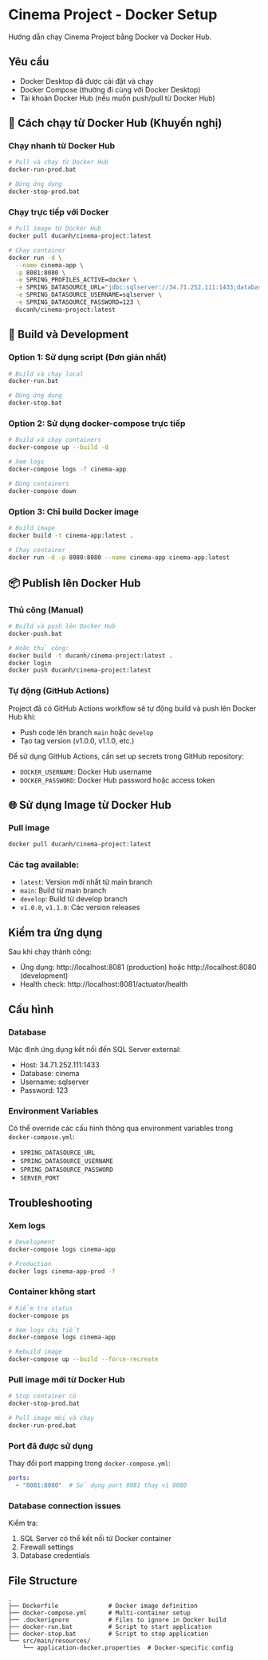 # Cinema Project - Docker Setup

Hướng dẫn chạy Cinema Project bằng Docker và Docker Hub.

## Yêu cầu

- Docker Desktop đã được cài đặt và chạy
- Docker Compose (thường đi cùng với Docker Desktop)
- Tài khoản Docker Hub (nếu muốn push/pull từ Docker Hub)

## 🚀 Cách chạy từ Docker Hub (Khuyến nghị)

### Chạy nhanh từ Docker Hub
```bash
# Pull và chạy từ Docker Hub
docker-run-prod.bat

# Dừng ứng dụng
docker-stop-prod.bat
```

### Chạy trực tiếp với Docker
```bash
# Pull image từ Docker Hub
docker pull ducanh/cinema-project:latest

# Chạy container
docker run -d \
  --name cinema-app \
  -p 8081:8080 \
  -e SPRING_PROFILES_ACTIVE=docker \
  -e SPRING_DATASOURCE_URL="jdbc:sqlserver://34.71.252.111:1433;databaseName=cinema;encrypt=false;trustServerCertificate=true" \
  -e SPRING_DATASOURCE_USERNAME=sqlserver \
  -e SPRING_DATASOURCE_PASSWORD=123 \
  ducanh/cinema-project:latest
```

## 🔧 Build và Development

### Option 1: Sử dụng script (Đơn giản nhất)
```bash
# Build và chạy local
docker-run.bat

# Dừng ứng dụng
docker-stop.bat
```

### Option 2: Sử dụng docker-compose trực tiếp
```bash
# Build và chạy containers
docker-compose up --build -d

# Xem logs
docker-compose logs -f cinema-app

# Dừng containers
docker-compose down
```

### Option 3: Chỉ build Docker image
```bash
# Build image
docker build -t cinema-app:latest .

# Chạy container
docker run -d -p 8080:8080 --name cinema-app cinema-app:latest
```

## 📦 Publish lên Docker Hub

### Thủ công (Manual)
```bash
# Build và push lên Docker Hub
docker-push.bat

# Hoặc thủ công:
docker build -t ducanh/cinema-project:latest .
docker login
docker push ducanh/cinema-project:latest
```

### Tự động (GitHub Actions)
Project đã có GitHub Actions workflow sẽ tự động build và push lên Docker Hub khi:
- Push code lên branch `main` hoặc `develop`
- Tạo tag version (v1.0.0, v1.1.0, etc.)

Để sử dụng GitHub Actions, cần set up secrets trong GitHub repository:
- `DOCKER_USERNAME`: Docker Hub username
- `DOCKER_PASSWORD`: Docker Hub password hoặc access token

## 🌐 Sử dụng Image từ Docker Hub

### Pull image
```bash
docker pull ducanh/cinema-project:latest
```

### Các tag available:
- `latest`: Version mới nhất từ main branch
- `main`: Build từ main branch
- `develop`: Build từ develop branch
- `v1.0.0`, `v1.1.0`: Các version releases

## Kiểm tra ứng dụng

Sau khi chạy thành công:
- Ứng dụng: http://localhost:8081 (production) hoặc http://localhost:8080 (development)
- Health check: http://localhost:8081/actuator/health

## Cấu hình

### Database
Mặc định ứng dụng kết nối đến SQL Server external:
- Host: 34.71.252.111:1433
- Database: cinema
- Username: sqlserver
- Password: 123

### Environment Variables
Có thể override các cấu hình thông qua environment variables trong `docker-compose.yml`:
- `SPRING_DATASOURCE_URL`
- `SPRING_DATASOURCE_USERNAME`
- `SPRING_DATASOURCE_PASSWORD`
- `SERVER_PORT`

## Troubleshooting

### Xem logs
```bash
# Development
docker-compose logs cinema-app

# Production
docker logs cinema-app-prod -f
```

### Container không start
```bash
# Kiểm tra status
docker-compose ps

# Xem logs chi tiết
docker-compose logs cinema-app

# Rebuild image
docker-compose up --build --force-recreate
```

### Pull image mới từ Docker Hub
```bash
# Stop container cũ
docker-stop-prod.bat

# Pull image mới và chạy
docker-run-prod.bat
```

### Port đã được sử dụng
Thay đổi port mapping trong `docker-compose.yml`:
```yaml
ports:
  - "8081:8080"  # Sử dụng port 8081 thay vì 8080
```

### Database connection issues
Kiểm tra:
1. SQL Server có thể kết nối từ Docker container
2. Firewall settings
3. Database credentials

## File Structure

```
.
├── Dockerfile              # Docker image definition
├── docker-compose.yml      # Multi-container setup
├── .dockerignore           # Files to ignore in Docker build
├── docker-run.bat          # Script to start application
├── docker-stop.bat         # Script to stop application
└── src/main/resources/
    └── application-docker.properties  # Docker-specific config
```
